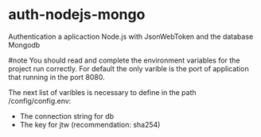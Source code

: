 # auth-nodejs-mongo
Authentication a aplicaction Node.js with JsonWebToken and the database Mongodb

#note
You should read and complete the environment variables for the project run correctly.
For default the only varible is the port of application that running in the port 8080.

The next list of varibles is necessary to define in the path /config/config.env:

- The connection string for db
- The key for jtw (recommendation: sha254)

